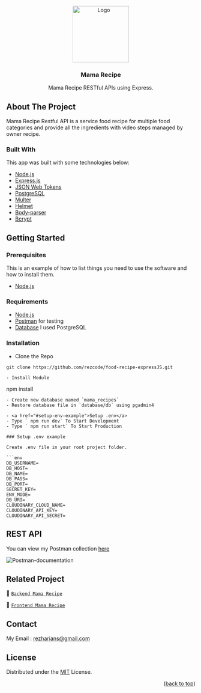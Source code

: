 
<div id="top"></div>

<!-- PROJECT LOGO -->
<br />
<div align="center">
  <a href="https://github.com/rezcode/food-recipe-expressJS.git">
    <img src="https://res.cloudinary.com/dbpfwb5ok/image/upload/v1659148545/portofolio/recipe/2_kpnvj7.png" alt="Logo" width="150px">
  </a>

  <h3 align="center">Mama Recipe</h3>

  <p align="center">
    Mama Recipe RESTful APIs using Express.
    <br />
</div>

<!-- ABOUT THE PROJECT -->
## About The Project
Mama Recipe Restful API is a service food recipe for multiple food categories and provide all the ingredients with video steps managed by owner recipe.

### Built With
This app was built with some technologies below:
- [Node.js](https://nodejs.org/en/)
- [Express.js](https://expressjs.com/)
- [JSON Web Tokens](https://jwt.io/)
- [PostgreSQL](https://www.postgresql.org/)
- [Multer](https://www.npmjs.com/package/multer)
- [Helmet](https://www.npmjs.com/package/helmet)
- [Body-parser](https://www.npmjs.com/package/body-parser)
- [Bcrypt](https://www.npmjs.com/package/bcrypt)

<!-- GETTING STARTED -->
## Getting Started

### Prerequisites

This is an example of how to list things you need to use the software and how to install them.

* [Node.js](https://nodejs.org/en/download/)

### Requirements
* [Node.js](https://nodejs.org/en/)
* [Postman](https://www.getpostman.com/) for testing
* [Database](https://www.postgresql.org/) I used PostgreSQL

### Installation

- Clone the Repo
```
git clone https://github.com/rezcode/food-recipe-expressJS.git
```

```
- Install Module
```
npm install
```
- Create new database named `mama_recipes`
- Restore database file in `database/db` using pgadmin4

- <a href="#setup-env-example">Setup .env</a>
- Type ` npm run dev` To Start Development
- Type ` npm run start` To Start Production

### Setup .env example

Create .env file in your root project folder.

```env
DB_USERNAME=
DB_HOST=
DB_NAME=
DB_PASS=
DB_PORT=
SECRET_KEY=
ENV_MODE=
DB_URI=
CLOUDINARY_CLOUD_NAME=
CLOUDINARY_API_KEY=
CLOUDINARY_API_SECRET=
```


## REST API

You can view my Postman collection [here](https://documenter.getpostman.com/view/21471690/VV51taEf)
</br>

<img src="https://res.cloudinary.com/dll4afml9/image/upload/v1662476868/screenshots/Screen_Shot_2022-09-06_at_23.06.49_y2fhb8.png" alt="Postman-documentation">

## Related Project
:rocket: [`Backend Mama Recipe`](https://github.com/rezcode/food-recipe-expressJS.git)

:rocket: [`Frontend Mama Recipe`](https://github.com/rezcode/food-recipe-reactjs.git)

## Contact

My Email : rezharians@gmail.com

## License
Distributed under the [MIT](/LICENSE) License.

<p align="right">(<a href="#top">back to top</a>)</p>
